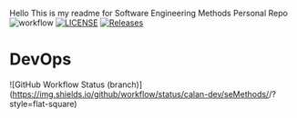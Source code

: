 
Hello This is my readme for Software Engineering Methods Personal Repo
![workflow](https://github.com/calan-dev/seMethods/actions/workflows/main.yml/badge.svg)
[![LICENSE](https://img.shields.io/github/license/calan-dev/seMethods.svg?style=flat-square)](https://github.com/calan-dev/seMethods/blob/master/LICENSE)
[![Releases](https://img.shields.io/github/release/calan-dev/seMethods/all.svg?style=flat-square)](https://github.com/calan-dev/seMethods/releases)

# DevOps
![GitHub Workflow Status (branch)](https://img.shields.io/github/workflow/status/calan-dev/seMethods/<action name taken from main.yml>/<branch>?style=flat-square)


